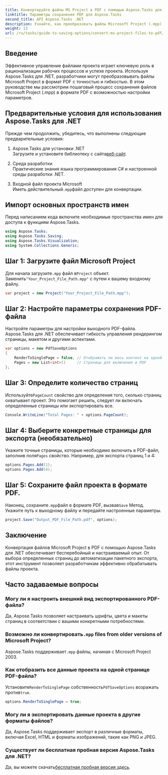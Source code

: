 ```yaml
---
title: Конвертируйте файлы MS Project в PDF с помощью Aspose.Tasks для .NET
linktitle: Параметры сохранения PDF для Aspose.Tasks
second_title: API Aspose.Tasks .NET
description: Узнайте, как преобразовать файлы Microsoft Project (.mpp) в PDF с помощью Aspose.Tasks для .NET. Следуйте этому пошаговому руководству, чтобы настроить вывод PDF, выбрать определенные страницы и автоматизировать пакетные преобразования.
weight: 13
url: /ru/tasks/guide-to-saving-options/convert-ms-project-files-to-pdf/
---
```

## Введение

Эффективное управление файлами проекта играет ключевую роль в рационализации рабочих процессов и успехе проекта. Используя Aspose.Tasks для .NET, разработчики могут преобразовывать файлы Microsoft Project в формат PDF с точностью и гибкостью. В этом руководстве мы рассмотрим пошаговый процесс сохранения файлов Microsoft Project (.mpp) в формате PDF с возможностью настройки параметров.

## Предварительные условия для использования Aspose.Tasks для .NET

Прежде чем продолжить, убедитесь, что выполнены следующие предварительные условия:

1. Aspose.Tasks для установки .NET  
    Загрузите и установите библиотеку с сайта[веб-сайт](https://releases.aspose.com/tasks/net/).

2. Среда разработки  
   Практические знания языка программирования C# и настроенной среды разработки .NET.

3. Входной файл проекта Microsoft  
    Иметь действительный`.mpp`файл доступен для конвертации.

## Импорт основных пространств имен

Перед написанием кода включите необходимые пространства имен для доступа к функциям Aspose.Tasks. 

```csharp
using Aspose.Tasks;
using Aspose.Tasks.Saving;
using Aspose.Tasks.Visualization;
using System.Collections.Generic;
```

## Шаг 1: Загрузите файл Microsoft Project

 Для начала загрузите`.mpp` файл в`Project` объект. Заменить`"Your_Project_File_Path.mpp"` с путем к вашему входному файлу.

```csharp
var project = new Project("Your_Project_File_Path.mpp");
```

## Шаг 2: Настройте параметры сохранения PDF-файла

Настройте параметры для настройки выходного PDF-файла. Aspose.Tasks для .NET обеспечивает гибкость управления рендерингом страницы, макетом и другими аспектами.

```csharp
var options = new PdfSaveOptions
{
    RenderToSinglePage = false, // Отображать ли весь контент на одной странице
    Pages = new List<int>()     // Страницы для включения в PDF
};
```

## Шаг 3: Определите количество страниц

 Используйте`PageCount` свойство для определения того, сколько страниц охватывает проект. Это помогает решить, следует ли включать определенные страницы или экспортировать все.

```csharp
Console.WriteLine("Total Pages: " + options.PageCount);
```

## Шаг 4: Выберите конкретные страницы для экспорта (необязательно)

 Укажите точные страницы, которые необходимо включить в PDF-файл, заполнив поля`Pages` свойство. Например, для экспорта страниц 1 и 4:

```csharp
options.Pages.Add(1);
options.Pages.Add(4);
```

## Шаг 5: Сохраните файл проекта в формате PDF.

 Наконец, сохраните`.mpp`файл в формате PDF, вызвав`Save` Метод. Укажите путь к выходному файлу и передайте настроенные параметры.

```csharp
project.Save("Output_PDF_File_Path.pdf", options);
```

## Заключение

Конвертация файлов Microsoft Project в PDF с помощью Aspose.Tasks для .NET обеспечивает бесперебойный и настраиваемый опыт. От выбора определенных страниц до автоматизации пакетного экспорта, этот инструмент позволяет разработчикам эффективно обрабатывать файлы проекта.

## Часто задаваемые вопросы

### Могу ли я настроить внешний вид экспортированного PDF-файла?
Да, Aspose.Tasks позволяет настраивать шрифты, цвета и макеты страниц в соответствии с вашими конкретными потребностями.

###  Возможно ли конвертировать`.mpp` files from older versions of Microsoft Project?
 Aspose.Tasks поддерживает`.mpp` файлы, начиная с Microsoft Project 2003.

### Как отобразить все данные проекта на одной странице PDF-файла?
 Установите`RenderToSinglePage` собственность`PdfSaveOptions` возражать против`true`.

```csharp
options.RenderToSinglePage = true;
```

### Могу ли я экспортировать данные проекта в другие форматы файлов?
Да, Aspose.Tasks поддерживает экспорт в различные форматы, включая Excel, HTML и форматы изображений, такие как PNG и JPEG.

### Существует ли бесплатная пробная версия Aspose.Tasks для .NET?
 Да, вы можете скачать[бесплатная пробная версия здесь](https://releases.aspose.com/).